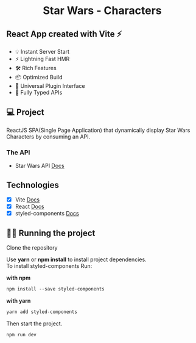 <h1 align="center">
  Star Wars - Characters
</h1>

## React App created with Vite ⚡

- 💡 Instant Server Start
- ⚡️ Lightning Fast HMR
- 🛠️ Rich Features
- 📦 Optimized Build
- 🔩 Universal Plugin Interface
- 🔑 Fully Typed APIs

## 💻 Project

ReactJS SPA(Single Page Application) that dynamically display Star Wars Characters by consuming an API.

### The API

- Star Wars API <a href="https://github.com/akabab/starwars-api" target="_blank" rel="noopener noreferrer">Docs</a>

## Technologies

- [x] Vite <a href="https://vitejs.dev/guide/" target="_blank" rel="noopener noreferrer">Docs</a>
- [x] React <a href="https://reactjs.org/docs/getting-started.html" target="_blank" rel="noopener noreferrer">Docs</a>
- [x] styled-components <a href="https://styled-components.com/docs" target="_blank" rel="noopener noreferrer">Docs</a>

## 🏃‍♂️ Running the project

Clone the repository

Use **yarn** or **npm install** to install project dependencies. \
To install styled-components Run:

**with npm**

```cl
npm install --save styled-components
```

**with yarn**

```cl
yarn add styled-components
```

Then start the project.

```cl
npm run dev
```
